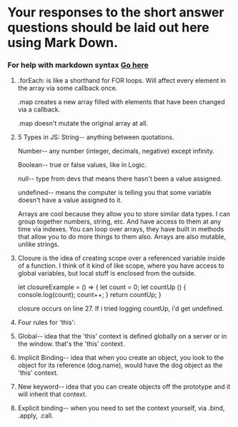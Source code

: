 # Your responses to the short answer questions should be laid out here using Mark Down.
### For help with markdown syntax [Go here](https://github.com/adam-p/markdown-here/wiki/Markdown-Cheatsheet)

1) .forEach: is like a shorthand for FOR loops. Will affect every element in the array via some callback once.

   .map creates a new array filled with elements that have been changed via a callback.

   .map doesn't mutate the original array at all.

2) 5 Types in JS:
    String-- anything between quotations.

    Number-- any number (integer, decimals, negative) except infinity.

    Boolean-- true or false values, like in Logic.

    null-- type from devs that means there hasn't been a value assigned.

    undefined-- means the computer is telling you that some variable doesn't have a value assigned to it.

    Arrays are cool because they allow you to store similar data types. I can group together numbers, string, etc. And have access to them at any time via indexes. You can loop over arrays, they have built in methods that allow you to do more things to them also. Arrays are also mutable, unlike strings.

3) Closure is the idea of creating scope over a referenced variable inside of a function. I think of it kind of like scope, where you have access to global variables, but local stuff is enclosed from the outside.

   let closureExample = () => {
     let count = 0;
     let countUp () {
       console.log(count);
       count++;
     }
     return countUp;
   }

   closure occurs on line 27. If i tried logging countUp, i'd get undefined.

4) Four rules for 'this':

  1) Global-- idea that the 'this' context is defined globally on a server or in the window. that's the 'this' context.

  2) Implicit Binding-- idea that when you create an object, you look to the object for its reference (dog.name), would have the dog object as the 'this' context.

  3) New keyword-- idea that you can create objects off the prototype and it will inherit that context.

  4) Explicit binding-- when you need to set the context yourself, via .bind, .apply, .call.
